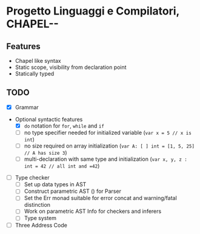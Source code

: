 # Progetto Linguaggi e Compilatori, CHAPEL--

## Features
- Chapel like syntax
- Static scope, visibility from declaration point
- Statically typed

## TODO
- [X] Grammar

- Optional syntactic features
	- [X] `do` notation for `for`, `while` and `if`
	- [ ] no type specifier needed for initialized variable (`var x = 5 // x is int`)
	- [ ] no size required on array initialization (`var A: [ ] int = [1, 5, 25] // A has size 3`)
	- [ ] multi-declaration with same type and initialization (`var x, y, z : int = 42 // all int and =42`)

- [ ] Type checker
	- [ ] Set up data types in AST
	- [ ] Construct parametric AST () for Parser
	- [ ] Set the Err monad suitable for error concat and warning/fatal distinction
	- [ ] Work on parametric AST Info for checkers and inferers
	- [ ] Type system

- [ ] Three Address Code